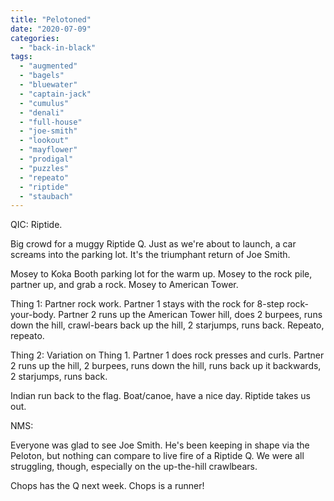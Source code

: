```yaml
---
title: "Pelotoned"
date: "2020-07-09"
categories: 
  - "back-in-black"
tags: 
  - "augmented"
  - "bagels"
  - "bluewater"
  - "captain-jack"
  - "cumulus"
  - "denali"
  - "full-house"
  - "joe-smith"
  - "lookout"
  - "mayflower"
  - "prodigal"
  - "puzzles"
  - "repeato"
  - "riptide"
  - "staubach"
---
```


QIC: Riptide.

Big crowd for a muggy Riptide Q. Just as we're about to launch, a car screams into the parking lot. It's the triumphant return of Joe Smith.

Mosey to Koka Booth parking lot for the warm up. Mosey to the rock pile, partner up, and grab a rock. Mosey to American Tower.

Thing 1: Partner rock work. Partner 1 stays with the rock for 8-step rock-your-body. Partner 2 runs up the American Tower hill, does 2 burpees, runs down the hill, crawl-bears back up the hill, 2 starjumps, runs back. Repeato, repeato.

Thing 2: Variation on Thing 1. Partner 1 does rock presses and curls. Partner 2 runs up the hill, 2 burpees, runs down the hill, runs back up it backwards, 2 starjumps, runs back.

Indian run back to the flag. Boat/canoe, have a nice day. Riptide takes us out.

NMS:

Everyone was glad to see Joe Smith. He's been keeping in shape via the Peloton, but nothing can compare to live fire of a Riptide Q. We were all struggling, though, especially on the up-the-hill crawlbears.

Chops has the Q next week. Chops is a runner!
